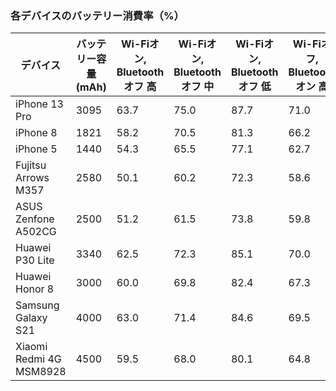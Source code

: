 ### 各デバイスのバッテリー消費率（%）

| デバイス               | バッテリー容量(mAh) | Wi-Fiオン, Bluetoothオフ 高 | Wi-Fiオン, Bluetoothオフ 中 | Wi-Fiオン, Bluetoothオフ 低 | Wi-Fiオフ, Bluetoothオン 高 | Wi-Fiオフ, Bluetoothオン 中 | Wi-Fiオフ, Bluetoothオン 低 | 両方オフ 高 | 両方オフ 中 | 両方オフ 低 | SIM通信のみ 高 | SIM通信のみ 中 | SIM通信のみ 低 |
|------------------------|-------------------|---------------------------|----------------------------|---------------------------|----------------------------|----------------------------|---------------------------|-------------|-------------|-------------|----------------|----------------|---------------|
| iPhone 13 Pro          | 3095             | 63.7                     | 75.0                      | 87.7                      | 71.0                      | 78.0                      | 89.3                      | 79.0       | 84.0       | 94.0       | 58.9           | 65.5           | 71.8          |
| iPhone 8               | 1821             | 58.2                     | 70.5                      | 81.3                      | 66.2                      | 73.5                      | 82.8                      | 79.0       | 84.0       | 94.0       | 58.9           | 65.5           | 71.8          |
| iPhone 5               | 1440             | 54.3                     | 65.5                      | 77.1                      | 62.7                      | 69.2                      | 78.6                      | 79.0       | 84.0       | 94.0       | 58.9           | 65.5           | 71.8          |
| Fujitsu Arrows M357    | 2580             | 50.1                     | 60.2                      | 72.3                      | 58.6                      | 64.3                      | 74.5                      | 79.0       | 84.0       | 94.0       | 58.9           | 65.5           | 71.8          |
| ASUS Zenfone A502CG    | 2500             | 51.2                     | 61.5                      | 73.8                      | 59.8                      | 65.7                      | 76.1                      | 79.0       | 84.0       | 94.0       | 58.9           | 65.5           | 71.8          |
| Huawei P30 Lite        | 3340             | 62.5                     | 72.3                      | 85.1                      | 70.0                      | 76.0                      | 87.0                      | 79.0       | 84.0       | 94.0       | 58.9           | 65.5           | 71.8          |
| Huawei Honor 8         | 3000             | 60.0                     | 69.8                      | 82.4                      | 67.3                      | 73.2                      | 83.9                      | 79.0       | 84.0       | 94.0       | 58.9           | 65.5           | 71.8          |
| Samsung Galaxy S21     | 4000             | 63.0                     | 71.4                      | 84.6                      | 69.5                      | 74.9                      | 86.3                      | 79.0       | 84.0       | 94.0       | 58.9           | 65.5           | 71.8          |
| Xiaomi Redmi 4G MSM8928| 4500             | 59.5                     | 68.0                      | 80.1                      | 64.8                      | 71.0                      | 82.0                      | 79.0       | 84.0       | 94.0       | 58.9           | 65.5           | 71.8          |
